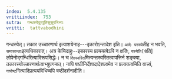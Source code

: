 ```yaml
---
index:  5.4.135
vrittiindex:  753
sutra:  गन्धस्येदुत्पूतिसुसुरभिभ्यः
vritti:  tattvabodhini 
---
```


गन्धस्येत्। तकार उच्चारणार्थ इत्याशयेनाह---इकारोऽन्तादेश इति। `आदेः परस्ये`तीह न भवति, `समासान्ताः`इत्यधिकारात्। अत्र केचिदाहुः--इकारस्य प्रत्ययत्वेऽपि न क्षतिः, `यस्येति[चे`ति] लोपेनोद्गन्धिरित्यादिरूपसिद्धेः। न च `तित्स्वरित`मित्यन्तस्वरितत्वापत्तिर्न शङ्क्या, तकारस्योच्चारणार्थत्वाभ्युपगमात्। नापि षष्ठीनिर्देशादादेशत्वमेव न प्रत्ययत्वमिति वाच्यं, `गापोष्ट`गित्यादिप्रत्ययविधिष्वपि षष्ठीदर्शनादीति। 

